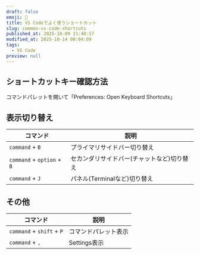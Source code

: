 ```yaml
---
draft: false
emoji: 🚆
title: VS Codeでよく使うショートカット
slug: common-vs-code-shortcuts
published_at: 2025-10-09 21:40:57
modified_at: 2025-10-14 00:04:09
tags:
  - VS Code
preview: null
---
```


## ショートカットキー確認方法

コマンドパレットを開いて「Preferences: Open Keyboard Shortcuts」

## 表示切り替え

| コマンド                   | 説明                                       |
| -------------------------- | ------------------------------------------ |
| `command` + `B`            | プライマリサイドバー切り替え               |
| `command` + `option` + `B` | セカンダリサイドバー(チャットなど)切り替え |
| `command` + `J`            | パネル(Terminalなど)切り替え               |

## その他

| コマンド                  | 説明                 |
| ------------------------- | -------------------- |
| `command` + `shift` + `P` | コマンドパレット表示 |
| `command` + `,`           | Settings表示         |
